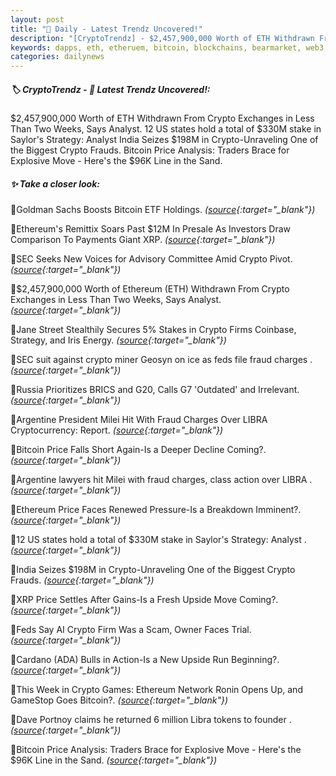 ```yaml
---
layout: post
title: "🌅 Daily - Latest Trendz Uncovered!"
description: "[CryptoTrendz] - $2,457,900,000 Worth of ETH Withdrawn From Crypto Exchanges in Less Than Two Weeks, Says Analyst. 12 US states hold a total of $330M stake in Saylor's Strategy: Analyst India Seizes $198M in Crypto-Unraveling One of the Biggest Crypto Frauds. Bitcoin Price Analysis: Traders Brace for Explosive Move - Here's the $96K Line in the Sand."
keywords: dapps, eth, etheruem, bitcoin, blockchains, bearmarket, web3, altcoins, solana, nft
categories: dailynews
---
```


##### 🏷️ CryptoTrendz - 📌 *Latest Trendz Uncovered!:*

$2,457,900,000 Worth of ETH Withdrawn From Crypto Exchanges in Less Than Two Weeks, Says Analyst. 12 US states hold a total of $330M stake in Saylor's Strategy: Analyst India Seizes $198M in Crypto-Unraveling One of the Biggest Crypto Frauds. Bitcoin Price Analysis: Traders Brace for Explosive Move - Here's the $96K Line in the Sand.

##### ✨ *Take a closer look:*


🔹Goldman Sachs Boosts Bitcoin ETF Holdings. *([source](https://s.avyag.com/3xz2){:target="_blank"})*

🔹Ethereum's Remittix Soars Past $12M In Presale As Investors Draw Comparison To Payments Giant XRP. *([source](https://s.avyag.com/5kn3){:target="_blank"})*

🔹SEC Seeks New Voices for Advisory Committee Amid Crypto Pivot. *([source](https://s.avyag.com/byjv){:target="_blank"})*

🔹$2,457,900,000 Worth of Ethereum (ETH) Withdrawn From Crypto Exchanges in Less Than Two Weeks, Says Analyst. *([source](https://s.avyag.com/3xvu){:target="_blank"})*

🔹Jane Street Stealthily Secures 5% Stakes in Crypto Firms Coinbase, Strategy, and Iris Energy. *([source](https://s.avyag.com/qy47){:target="_blank"})*

🔹SEC suit against crypto miner Geosyn on ice as feds file fraud charges . *([source](https://s.avyag.com/8kam){:target="_blank"})*

🔹Russia Prioritizes BRICS and G20, Calls G7 'Outdated' and Irrelevant. *([source](https://s.avyag.com/y0l7){:target="_blank"})*

🔹Argentine President Milei Hit With Fraud Charges Over LIBRA Cryptocurrency: Report. *([source](https://s.avyag.com/yjru){:target="_blank"})*

🔹Bitcoin Price Falls Short Again-Is a Deeper Decline Coming?. *([source](https://s.avyag.com/h4g3){:target="_blank"})*

🔹Argentine lawyers hit Milei with fraud charges, class action over LIBRA . *([source](https://s.avyag.com/811d){:target="_blank"})*

🔹Ethereum Price Faces Renewed Pressure-Is a Breakdown Imminent?. *([source](https://s.avyag.com/6f9e){:target="_blank"})*

🔹12 US states hold a total of $330M stake in Saylor's Strategy: Analyst . *([source](https://s.avyag.com/y2y3){:target="_blank"})*

🔹India Seizes $198M in Crypto-Unraveling One of the Biggest Crypto Frauds. *([source](https://s.avyag.com/6cya){:target="_blank"})*

🔹XRP Price Settles After Gains-Is a Fresh Upside Move Coming?. *([source](https://s.avyag.com/vocy){:target="_blank"})*

🔹Feds Say AI Crypto Firm Was a Scam, Owner Faces Trial. *([source](https://s.avyag.com/8tdp){:target="_blank"})*

🔹Cardano (ADA) Bulls in Action-Is a New Upside Run Beginning?. *([source](https://s.avyag.com/augc){:target="_blank"})*

🔹This Week in Crypto Games: Ethereum Network Ronin Opens Up, and GameStop Goes Bitcoin?. *([source](https://s.avyag.com/y2co){:target="_blank"})*

🔹Dave Portnoy claims he returned 6 million Libra tokens to founder . *([source](https://s.avyag.com/v8rz){:target="_blank"})*

🔹Bitcoin Price Analysis: Traders Brace for Explosive Move - Here's the $96K Line in the Sand. *([source](https://s.avyag.com/rc0m){:target="_blank"})*
